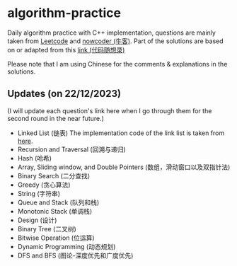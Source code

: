 # algorithm-practice

Daily algorithm practice with C++ implementation, questions are mainly taken from [Leetcode](https://leetcode.cn/) and [nowcoder (牛客)](https://www.nowcoder.com/exam/oj?page=1&tab=%E7%AE%97%E6%B3%95%E7%AF%87&topicId=295). 
Part of the solutions are based on or adapted from this [link (代码随想录)](https://programmercarl.com/) 

Please note that I am using Chinese for the comments & explanations in the solutions.

## Updates (on 22/12/2023) 

(I will update each question's link here when I go through them for the second round in the near future.)
- Linked List (链表) The implementation code of the link list is taken from [here](https://blog.csdn.net/ccblogger/article/details/81176338).
- Recursion and Traversal (回溯与递归)
- Hash (哈希)
- Array, Sliding window, and Double Pointers (数组，滑动窗口以及双指针法)
- Binary Search (二分查找)
- Greedy (贪心算法)
- String (字符串)
- Queue and Stack (队列和栈)
- Monotonic Stack (单调栈)
- Design (设计)
- Binary Tree (二叉树)
- Bitwise Operation (位运算)
- Dynamic Programming (动态规划)
- DFS and BFS (图论-深度优先和广度优先)
